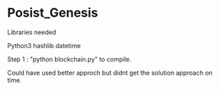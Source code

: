 # Posist_Genesis
Libraries needed

Python3
hashlib
datetime

Step 1 :
	"python blockchain.py" to compile.

Could have used better approch but didnt get the solution approach on time.
